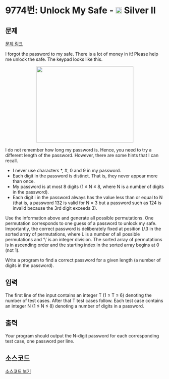 # 9774번: Unlock My Safe - <img src="https://static.solved.ac/tier_small/9.svg" style="height:20px" /> Silver II

<!-- performance -->

<!-- 문제 제출 후 깃허브에 푸시를 했을 때 제출한 코드의 성능이 입력될 공간입니다.-->

<!-- end -->

## 문제

[문제 링크](https://boj.kr/9774)


<p>I forgot the password to my safe. There is a lot of money in it! Please help me unlock the safe. The keypad looks like this.</p>

<p style="text-align: center;"><img alt="" src="https://upload.acmicpc.net/8591603f-05d2-42c5-ad85-920b6c42f90c/-/preview/" style="width: 307px; height: 241px;"></p>

<p>I do not remember how long my password is. Hence, you need to try a different length of the password. However, there are some hints that I can recall.</p>

<ul>
<li>I never use characters *, #, 0 and 9 in my password.</li>
<li>Each digit in the password is distinct. That is, they never appear more than once.</li>
<li>My password is at most 8 digits (1 ≤ N ≤ 8, where N is a number of digits in the password).</li>
<li>Each digit i in the password always has the value less than or equal to N (that is, a password 132 is valid for N = 3 but a password such as 124 is invalid because the 3rd digit exceeds 3).</li>
</ul>

<p>Use the information above and generate all possible permutations. One permutation corresponds to one guess of a password to unlock my safe. Importantly, the correct password is deliberately fixed at position L\3 in the sorted array of permutations, where L is a number of all possible permutations and ‘\’ is an integer division. The sorted array of permutations is in ascending order and the starting index in the sorted array begins at 0 (not 1).</p>

<p>Write a program to find a correct password for a given length (a number of digits in the password).</p>



## 입력


<p>The first line of the input contains an integer T (1 ≤ T ≤ 6) denoting the number of test cases. After that T test cases follow. Each test case contains an integer N (1 ≤ N ≤ 8) denoting a number of digits in a password.</p>



## 출력


<p>Your program should output the N-digit password for each corresponding test case, one password per line.</p>



## 소스코드

[소스코드 보기](Unlock%20My%20Safe.cpp)